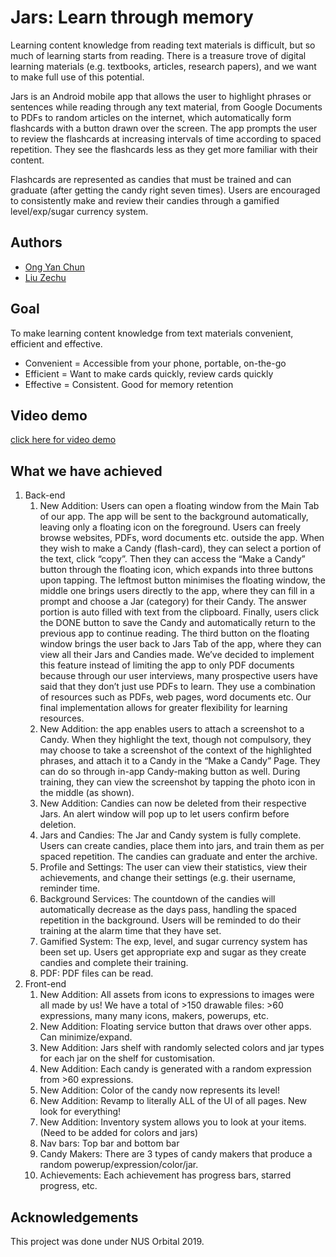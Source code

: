 # Jars: Learn through memory
Learning content knowledge from reading text materials is difficult, but so much of learning starts from reading. There is a treasure trove of digital learning materials (e.g. textbooks, articles, research papers), and we want to make full use of this potential.

Jars is an Android mobile app that allows the user to highlight phrases or sentences while reading through any text material, from Google Documents to PDFs to random articles on the internet, which automatically form flashcards with a button drawn over the screen. The app prompts the user to review the flashcards at increasing intervals of time according to spaced repetition. They see the flashcards less as they get more familiar with their content.

Flashcards are represented as candies that must be trained and can graduate (after getting the candy right seven times). Users are encouraged to consistently make and review their candies through a gamified level/exp/sugar currency system.

## Authors
* [Ong Yan Chun](https://github.com/yaaanch)
* [Liu Zechu](https://github.com/LiuZechu)

## Goal
To make learning content knowledge from text materials convenient, efficient and effective.  
* Convenient = Accessible from your phone, portable, on-the-go  
* Efficient = Want to make cards quickly, review cards quickly  
* Effective = Consistent. Good for memory retention  

## Video demo
[click here for video demo](https://drive.google.com/open?id=1X7Ny4u_FHCcaZuly0BNPbAnLZH6SWwKj)

## What we have achieved
1. Back-end 
   1. New Addition: Users can open a floating window from the Main Tab of our app. The app will be sent to the background automatically, leaving only a floating icon on the foreground. Users can freely browse websites, PDFs, word documents etc. outside the app. When they wish to make a Candy (flash-card), they can select a portion of the text, click “copy”. Then they can access the “Make a Candy” button through the floating icon, which expands into three buttons upon tapping. The leftmost button minimises the floating window, the middle one brings users directly to the app, where they can fill in a prompt and choose a Jar (category) for their Candy. The answer portion is auto filled with text from the clipboard. Finally, users click the DONE button to save the Candy and automatically return to the previous app to continue reading. The third button on the floating window brings the user back to Jars Tab of the app, where they can view all their Jars and Candies made. We’ve decided to implement this feature instead of limiting the app to only PDF documents because through our user interviews, many prospective users have said that they don’t just use PDFs to learn. They use a combination of resources such as PDFs, web pages, word documents etc. Our final implementation allows for greater flexibility for learning resources.
   1. New Addition: the app enables users to attach a screenshot to a Candy. When they highlight the text, though not compulsory, they may choose to take a screenshot of the context of the highlighted phrases, and attach it to a Candy in the “Make a Candy” Page. They can do so through in-app Candy-making button as well. During training, they can view the screenshot by tapping the photo icon in the middle (as shown).
   1. New Addition: Candies can now be deleted from their respective Jars. An alert window will pop up to let users confirm before deletion.
   1. Jars and Candies: The Jar and Candy system is fully complete. Users can create candies, place them into jars, and train them as per spaced repetition. The candies can graduate and enter the archive.
   1. Profile and Settings: The user can view their statistics, view their achievements, and change their settings (e.g. their username, reminder time.
   1. Background Services: The countdown of the candies will automatically decrease as the days pass, handling the spaced repetition in the background. Users will be reminded to do their training at the alarm time that they have set.
   1. Gamified System: The exp, level, and sugar currency system has been set up. Users get appropriate exp and sugar as they create candies and complete their training.
   1. PDF: PDF files can be read.
1. Front-end
   1. New Addition: All assets from icons to expressions to images were all made by us! We have a total of >150 drawable files: >60 expressions, many many icons, makers, powerups, etc.
   1. New Addition: Floating service button that draws over other apps. Can minimize/expand.
   1. New Addition: Jars shelf with randomly selected colors and jar types for each jar on the shelf for customisation.
   1. New Addition: Each candy is generated with a random expression from >60 expressions. 
   1. New Addition: Color of the candy now represents its level!
   1. New Addition: Revamp to literally ALL of the UI of all pages. New look for everything! 
   1. New Addition: Inventory system allows you to look at your items. (Need to be added for colors and jars)
   1. Nav bars: Top bar and bottom bar
   1. Candy Makers: There are 3 types of candy makers that produce a random powerup/expression/color/jar.
   1. Achievements: Each achievement has progress bars, starred progress, etc.

## Acknowledgements 
This project was done under NUS Orbital 2019.

